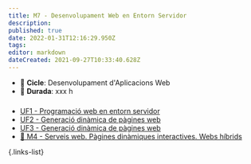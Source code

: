 ```yaml
---
title: M7 - Desenvolupament Web en Entorn Servidor
description: 
published: true
date: 2022-01-31T12:16:29.950Z
tags: 
editor: markdown
dateCreated: 2021-09-27T10:33:40.628Z
---
```


- :notebook_with_decorative_cover: **Cicle**: Desenvolupament d'Aplicacions Web
- :calendar: **Durada**: xxx h

###


- [UF1 - Programació web en entorn servidor](uf1)
- [UF2 - Generació dinàmica de pàgines web](uf2)
- [UF3 -  Generació dinàmica de pàgines web](uf3)
- [:no_entry_sign: M4 - Serveis web. Pàgines dinàmiques interactives. Webs híbrids](uf4)
 
 {.links-list}
 